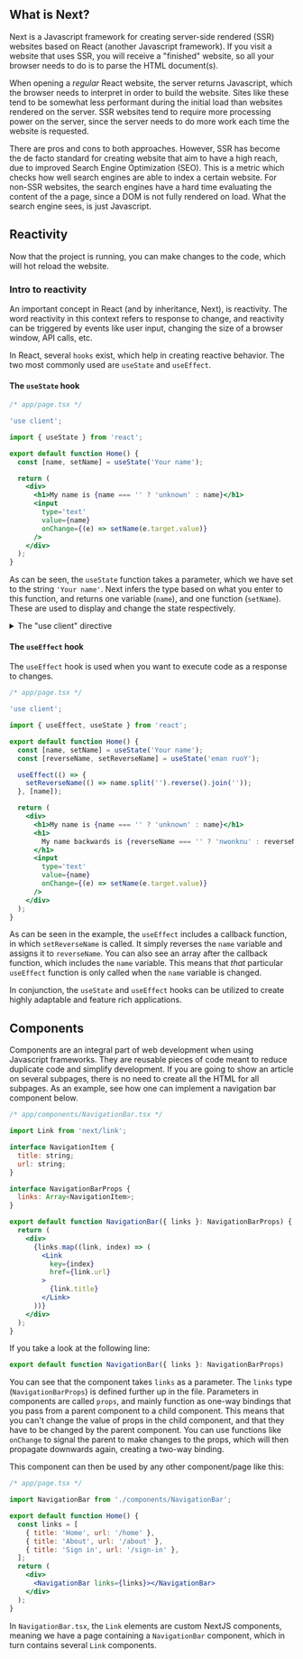 ## What is Next?

Next is a Javascript framework for creating server-side rendered (SSR) websites based on React (another Javascript framework). If you visit a website that uses SSR, you will receive a "finished" website, so all your browser needs to do is to parse the HTML document(s).

When opening a <i>regular</i> React website, the server returns Javascript, which the browser needs to interpret in order to build the website. Sites like these tend to be somewhat less performant during the initial load than websites rendered on the server. SSR websites tend to require more processing power on the server, since the server needs to do more work each time the website is requested.

There are pros and cons to both approaches. However, SSR has become the de facto standard for creating website that aim to have a high reach, due to improved Search Engine Optimization (SEO). This is a metric which checks how well search engines are able to index a certain website. For non-SSR websites, the search engines have a hard time evaluating the content of the a page, since a DOM is not fully rendered on load. What the search engine sees, is just Javascript.

## Reactivity

Now that the project is running, you can make changes to the code, which will hot reload the website.

### Intro to reactivity

An important concept in React (and by inheritance, Next), is reactivity. The word reactivity in this context refers to response to change, and reactivity can be triggered by events like user input, changing the size of a browser window, API calls, etc.

In React, several `hooks` exist, which help in creating reactive behavior. The two most commonly used are `useState` and `useEffect`.

#### The `useState` hook

```jsx
/* app/page.tsx */

'use client';

import { useState } from 'react';

export default function Home() {
  const [name, setName] = useState('Your name');

  return (
    <div>
      <h1>My name is {name === '' ? 'unknown' : name}</h1>
      <input
        type='text'
        value={name}
        onChange={(e) => setName(e.target.value)}
      />
    </div>
  );
}
```

As can be seen, the `useState` function takes a parameter, which we have set to the string `'Your name'`. Next infers the type based on what you enter to this function, and returns one variable (`name`), and one function (`setName`). These are used to display and change the state respectively.

<details>
<summary>The "use client" directive</summary>

Note the `'use client'` directive placed at the top of the file. This directive tells Next that the component needs to be rendered at the client, not the server. This directive is necessary when using hooks that depend on user input, such as `useState`.

</details>

#### The `useEffect` hook

The `useEffect` hook is used when you want to execute code as a response to changes.

```jsx
/* app/page.tsx */

'use client';

import { useEffect, useState } from 'react';

export default function Home() {
  const [name, setName] = useState('Your name');
  const [reverseName, setReverseName] = useState('eman ruoY');

  useEffect(() => {
    setReverseName(() => name.split('').reverse().join(''));
  }, [name]);

  return (
    <div>
      <h1>My name is {name === '' ? 'unknown' : name}</h1>
      <h1>
        My name backwards is {reverseName === '' ? 'nwonknu' : reverseName}
      </h1>
      <input
        type='text'
        value={name}
        onChange={(e) => setName(e.target.value)}
      />
    </div>
  );
}
```

As can be seen in the example, the `useEffect` includes a callback function, in which `setReverseName` is called. It simply reverses the `name` variable and assigns it to `reverseName`. You can also see an array after the callback function, which includes the `name` variable. This means that _that_ particular `useEffect` function is only called when the `name` variable is changed.

In conjunction, the `useState` and `useEffect` hooks can be utilized to create highly adaptable and feature rich applications.

## Components

Components are an integral part of web development when using Javascript frameworks. They are reusable pieces of code meant to reduce duplicate code and simplify development. If you are going to show an article on several subpages, there is no need to create all the HTML for all subpages. As an example, see how one can implement a navigation bar component below.

```jsx
/* app/components/NavigationBar.tsx */

import Link from 'next/link';

interface NavigationItem {
  title: string;
  url: string;
}

interface NavigationBarProps {
  links: Array<NavigationItem>;
}

export default function NavigationBar({ links }: NavigationBarProps) {
  return (
    <div>
      {links.map((link, index) => (
        <Link
          key={index}
          href={link.url}
        >
          {link.title}
        </Link>
      ))}
    </div>
  );
}
```

If you take a look at the following line:

```jsx
export default function NavigationBar({ links }: NavigationBarProps)
```

You can see that the component takes `links` as a parameter. The `links` type (`NavigationBarProps`) is defined further up in the file. Parameters in components are called `props`, and mainly function as one-way bindings that you pass from a parent component to a child component. This means that you can't change the value of props in the child component, and that they have to be changed by the parent component. You can use functions like `onChange` to signal the parent to make changes to the props, which will then propagate downwards again, creating a two-way binding.

This component can then be used by any other component/page like this:

```jsx
/* app/page.tsx */

import NavigationBar from './components/NavigationBar';

export default function Home() {
  const links = [
    { title: 'Home', url: '/home' },
    { title: 'About', url: '/about' },
    { title: 'Sign in', url: '/sign-in' },
  ];
  return (
    <div>
      <NavigationBar links={links}></NavigationBar>
    </div>
  );
}
```

In `NavigationBar.tsx`, the `Link` elements are custom NextJS components, meaning we have a page containing a `NavigationBar` component, which in turn contains several `Link` components.
